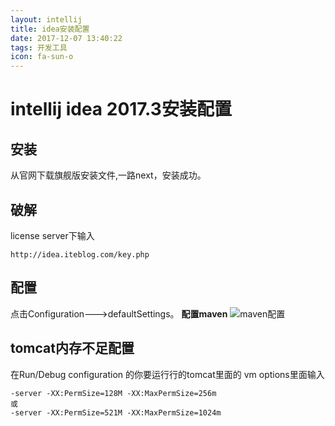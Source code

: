 ```yaml
---
layout: intellij
title: idea安装配置
date: 2017-12-07 13:40:22
tags: 开发工具
icon: fa-sun-o
---
```


# intellij idea 2017.3安装配置

## 安装

从官网下载旗舰版安装文件,一路next，安装成功。

## 破解

 license server下输入
```url
http://idea.iteblog.com/key.php
```

## 配置

点击Configuration--->defaultSettings。
**配置maven**
![maven配置](http://upload.ouliu.net/i/20171207135218vb9aa.png)

## tomcat内存不足配置

在Run/Debug configuration 的你要运行行的tomcat里面的 
vm options里面输入
```code
-server -XX:PermSize=128M -XX:MaxPermSize=256m
或
-server -XX:PermSize=521M -XX:MaxPermSize=1024m
```

